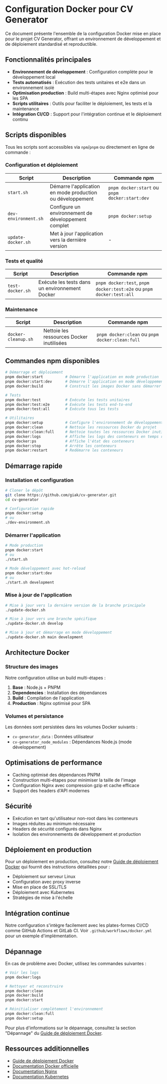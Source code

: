 # Configuration Docker pour CV Generator

Ce document présente l'ensemble de la configuration Docker mise en place pour le projet CV Generator, offrant un environnement de développement et de déploiement standardisé et reproductible.

## Fonctionnalités principales

- **Environnement de développement** : Configuration complète pour le développement local
- **Tests automatisés** : Exécution des tests unitaires et e2e dans un environnement isolé
- **Optimisation production** : Build multi-étapes avec Nginx optimisé pour les SPA
- **Scripts utilitaires** : Outils pour faciliter le déploiement, les tests et la maintenance
- **Intégration CI/CD** : Support pour l'intégration continue et le déploiement continu

## Scripts disponibles

Tous les scripts sont accessibles via `npm`/`pnpm` ou directement en ligne de commande :

### Configuration et déploiement

| Script               | Description                                               | Commande npm                                   |
| -------------------- | --------------------------------------------------------- | ---------------------------------------------- |
| `start.sh`           | Démarre l'application en mode production ou développement | `pnpm docker:start` ou `pnpm docker:start:dev` |
| `dev-environment.sh` | Configure un environnement de développement complet       | `pnpm docker:setup`                            |
| `update-docker.sh`   | Met à jour l'application vers la dernière version         | -                                              |

### Tests et qualité

| Script           | Description                                    | Commande npm                                                         |
| ---------------- | ---------------------------------------------- | -------------------------------------------------------------------- |
| `test-docker.sh` | Exécute les tests dans un environnement Docker | `pnpm docker:test`, `pnpm docker:test:e2e` ou `pnpm docker:test:all` |

### Maintenance

| Script              | Description                               | Commande npm                                    |
| ------------------- | ----------------------------------------- | ----------------------------------------------- |
| `docker-cleanup.sh` | Nettoie les ressources Docker inutilisées | `pnpm docker:clean` ou `pnpm docker:clean:full` |

## Commandes npm disponibles

```bash
# Démarrage et déploiement
pnpm docker:start          # Démarre l'application en mode production
pnpm docker:start:dev      # Démarre l'application en mode développement
pnpm docker:build          # Construit les images Docker sans démarrer les conteneurs

# Tests
pnpm docker:test           # Exécute les tests unitaires
pnpm docker:test:e2e       # Exécute les tests end-to-end
pnpm docker:test:all       # Exécute tous les tests

# Utilitaires
pnpm docker:setup          # Configure l'environnement de développement
pnpm docker:clean          # Nettoie les ressources Docker du projet
pnpm docker:clean:full     # Nettoie toutes les ressources Docker inutilisées
pnpm docker:logs           # Affiche les logs des conteneurs en temps réel
pnpm docker:ps             # Affiche l'état des conteneurs
pnpm docker:stop           # Arrête les conteneurs
pnpm docker:restart        # Redémarre les conteneurs
```

## Démarrage rapide

### Installation et configuration

```bash
# Cloner le dépôt
git clone https://github.com/giak/cv-generator.git
cd cv-generator

# Configuration rapide
pnpm docker:setup
# ou
./dev-environment.sh
```

### Démarrer l'application

```bash
# Mode production
pnpm docker:start
# ou
./start.sh

# Mode développement avec hot-reload
pnpm docker:start:dev
# ou
./start.sh development
```

### Mise à jour de l'application

```bash
# Mise à jour vers la dernière version de la branche principale
./update-docker.sh

# Mise à jour vers une branche spécifique
./update-docker.sh develop

# Mise à jour et démarrage en mode développement
./update-docker.sh main development
```

## Architecture Docker

### Structure des images

Notre configuration utilise un build multi-étapes :

1. **Base** : Node.js + PNPM
2. **Dependencies** : Installation des dépendances
3. **Build** : Compilation de l'application
4. **Production** : Nginx optimisé pour SPA

### Volumes et persistance

Les données sont persistées dans les volumes Docker suivants :

- `cv-generator_data` : Données utilisateur
- `cv-generator_node_modules` : Dépendances Node.js (mode développement)

## Optimisations de performance

- Caching optimisé des dépendances PNPM
- Construction multi-étapes pour minimiser la taille de l'image
- Configuration Nginx avec compression gzip et cache efficace
- Support des headers d'API modernes

## Sécurité

- Exécution en tant qu'utilisateur non-root dans les conteneurs
- Images réduites au minimum nécessaire
- Headers de sécurité configurés dans Nginx
- Isolation des environnements de développement et production

## Déploiement en production

Pour un déploiement en production, consultez notre [Guide de déploiement Docker](docs/guides/docker-deployment.md) qui fournit des instructions détaillées pour :

- Déploiement sur serveur Linux
- Configuration avec proxy inverse
- Mise en place de SSL/TLS
- Déploiement avec Kubernetes
- Stratégies de mise à l'échelle

## Intégration continue

Notre configuration s'intègre facilement avec les plates-formes CI/CD comme GitHub Actions et GitLab CI. Voir `.github/workflows/docker.yml` pour un exemple d'implémentation.

## Dépannage

En cas de problème avec Docker, utilisez les commandes suivantes :

```bash
# Voir les logs
pnpm docker:logs

# Nettoyer et reconstruire
pnpm docker:clean
pnpm docker:build
pnpm docker:start

# Réinitialiser complètement l'environnement
pnpm docker:clean:full
pnpm docker:setup
```

Pour plus d'informations sur le dépannage, consultez la section "Dépannage" du [Guide de déploiement Docker](docs/guides/docker-deployment.md).

## Ressources additionnelles

- [Guide de déploiement Docker](docs/guides/docker-deployment.md)
- [Documentation Docker officielle](https://docs.docker.com/)
- [Documentation Nginx](https://nginx.org/en/docs/)
- [Documentation Kubernetes](https://kubernetes.io/docs/home/)
